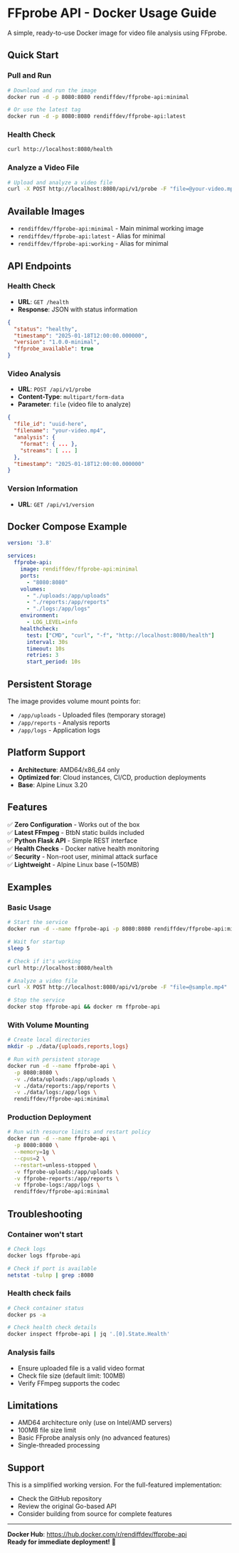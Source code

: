 # FFprobe API - Docker Usage Guide

A simple, ready-to-use Docker image for video file analysis using FFprobe.

## Quick Start

### Pull and Run
```bash
# Download and run the image
docker run -d -p 8080:8080 rendiffdev/ffprobe-api:minimal

# Or use the latest tag
docker run -d -p 8080:8080 rendiffdev/ffprobe-api:latest
```

### Health Check
```bash
curl http://localhost:8080/health
```

### Analyze a Video File
```bash
# Upload and analyze a video file
curl -X POST http://localhost:8080/api/v1/probe -F "file=@your-video.mp4"
```

## Available Images

- `rendiffdev/ffprobe-api:minimal` - Main minimal working image
- `rendiffdev/ffprobe-api:latest` - Alias for minimal
- `rendiffdev/ffprobe-api:working` - Alias for minimal

## API Endpoints

### Health Check
- **URL**: `GET /health`
- **Response**: JSON with status information

```json
{
  "status": "healthy",
  "timestamp": "2025-01-18T12:00:00.000000",
  "version": "1.0.0-minimal",
  "ffprobe_available": true
}
```

### Video Analysis
- **URL**: `POST /api/v1/probe`
- **Content-Type**: `multipart/form-data`
- **Parameter**: `file` (video file to analyze)

```json
{
  "file_id": "uuid-here",
  "filename": "your-video.mp4",
  "analysis": {
    "format": { ... },
    "streams": [ ... ]
  },
  "timestamp": "2025-01-18T12:00:00.000000"
}
```

### Version Information
- **URL**: `GET /api/v1/version`

## Docker Compose Example

```yaml
version: '3.8'

services:
  ffprobe-api:
    image: rendiffdev/ffprobe-api:minimal
    ports:
      - "8080:8080"
    volumes:
      - "./uploads:/app/uploads"
      - "./reports:/app/reports"
      - "./logs:/app/logs"
    environment:
      - LOG_LEVEL=info
    healthcheck:
      test: ["CMD", "curl", "-f", "http://localhost:8080/health"]
      interval: 30s
      timeout: 10s
      retries: 3
      start_period: 10s
```

## Persistent Storage

The image provides volume mount points for:

- `/app/uploads` - Uploaded files (temporary storage)
- `/app/reports` - Analysis reports 
- `/app/logs` - Application logs

## Platform Support

- **Architecture**: AMD64/x86_64 only
- **Optimized for**: Cloud instances, CI/CD, production deployments
- **Base**: Alpine Linux 3.20

## Features

✅ **Zero Configuration** - Works out of the box  
✅ **Latest FFmpeg** - BtbN static builds included  
✅ **Python Flask API** - Simple REST interface  
✅ **Health Checks** - Docker native health monitoring  
✅ **Security** - Non-root user, minimal attack surface  
✅ **Lightweight** - Alpine Linux base (~150MB)  

## Examples

### Basic Usage
```bash
# Start the service
docker run -d --name ffprobe-api -p 8080:8080 rendiffdev/ffprobe-api:minimal

# Wait for startup
sleep 5

# Check if it's working
curl http://localhost:8080/health

# Analyze a video file
curl -X POST http://localhost:8080/api/v1/probe -F "file=@sample.mp4" | jq .

# Stop the service
docker stop ffprobe-api && docker rm ffprobe-api
```

### With Volume Mounting
```bash
# Create local directories
mkdir -p ./data/{uploads,reports,logs}

# Run with persistent storage
docker run -d --name ffprobe-api \
  -p 8080:8080 \
  -v ./data/uploads:/app/uploads \
  -v ./data/reports:/app/reports \
  -v ./data/logs:/app/logs \
  rendiffdev/ffprobe-api:minimal
```

### Production Deployment
```bash
# Run with resource limits and restart policy
docker run -d --name ffprobe-api \
  -p 8080:8080 \
  --memory=1g \
  --cpus=2 \
  --restart=unless-stopped \
  -v ffprobe-uploads:/app/uploads \
  -v ffprobe-reports:/app/reports \
  -v ffprobe-logs:/app/logs \
  rendiffdev/ffprobe-api:minimal
```

## Troubleshooting

### Container won't start
```bash
# Check logs
docker logs ffprobe-api

# Check if port is available
netstat -tulnp | grep :8080
```

### Health check fails
```bash
# Check container status
docker ps -a

# Check health check details
docker inspect ffprobe-api | jq '.[0].State.Health'
```

### Analysis fails
- Ensure uploaded file is a valid video format
- Check file size (default limit: 100MB)
- Verify FFmpeg supports the codec

## Limitations

- AMD64 architecture only (use on Intel/AMD servers)
- 100MB file size limit
- Basic FFprobe analysis only (no advanced features)
- Single-threaded processing

## Support

This is a simplified working version. For the full-featured implementation:
- Check the GitHub repository
- Review the original Go-based API
- Consider building from source for complete features

---

**Docker Hub**: https://hub.docker.com/r/rendiffdev/ffprobe-api  
**Ready for immediate deployment!** 🚀